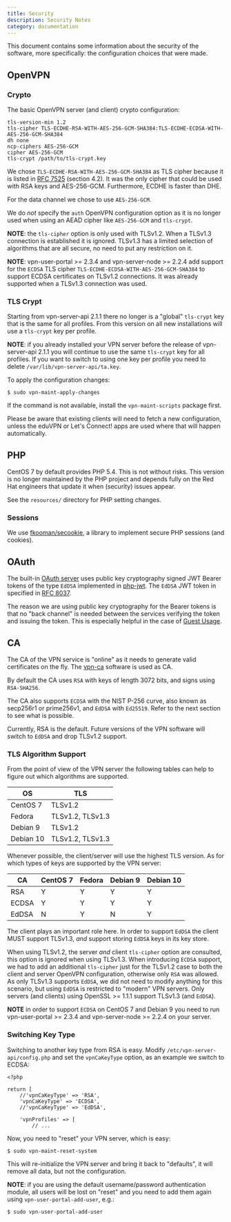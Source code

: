 ```yaml
---
title: Security
description: Security Notes
category: documentation
---
```


This document contains some information about the security of the software, 
more specifically: the configuration choices that were made.

## OpenVPN

### Crypto

The basic OpenVPN server (and client) crypto configuration:

    tls-version-min 1.2
    tls-cipher TLS-ECDHE-RSA-WITH-AES-256-GCM-SHA384:TLS-ECDHE-ECDSA-WITH-AES-256-GCM-SHA384
    dh none
    ncp-ciphers AES-256-GCM
    cipher AES-256-GCM
    tls-crypt /path/to/tls-crypt.key

We chose `TLS-ECDHE-RSA-WITH-AES-256-GCM-SHA384` as TLS cipher because it is 
listed in [RFC 7525](https://tools.ietf.org/html/rfc7525) (section 4.2). It was 
the only cipher that could be used with RSA keys and AES-256-GCM. Furthermore, 
ECDHE is faster than DHE.

For the data channel we chose to use `AES-256-GCM`.

We do _not_ specify the `auth` OpenVPN configuration option as it is no longer 
used when using an AEAD cipher like `AES-256-GCM` and `tls-crypt`.

**NOTE**: the `tls-cipher` option is only used with TLSv1.2. When a TLSv1.3 
connection is established it is ignored. TLSv1.3 has a limited selection of 
algorithms that are all secure, no need to put any restriction on it.

**NOTE**: vpn-user-portal >= 2.3.4 and vpn-server-node >= 2.2.4 add support for 
the `ECDSA` TLS cipher `TLS-ECDHE-ECDSA-WITH-AES-256-GCM-SHA384` to support 
ECDSA certificates on TLSv1.2 connections. It was already supported when a 
TLSv1.3 connection was used.

### TLS Crypt

Starting from vpn-server-api 2.1.1 there no longer is a "global" `tls-crypt` 
key that is the same for all profiles. From this version on all new 
installations will use a `tls-crypt` key per profile. 

**NOTE**: if you already installed your VPN server before the release of 
vpn-server-api 2.1.1 you will continue to use the same `tls-crypt` key for all
profiles. If you want to switch to using one key per profile you need to 
delete `/var/lib/vpn-server-api/ta.key`.

To apply the configuration changes:

    $ sudo vpn-maint-apply-changes

If the command is not available, install the `vpn-maint-scripts` package first.

Please be aware that existing clients will need to fetch a new configuration, 
unless the eduVPN or Let's Connect! apps are used where that will happen 
automatically.

## PHP

CentOS 7 by default provides PHP 5.4. This is not without risks. This version 
is no longer maintained by the PHP project and depends fully on the Red Hat 
engineers that update it when (security) issues appear.

See the `resources/` directory for PHP setting changes.

### Sessions

We use [fkooman/secookie](https://git.tuxed.net/fkooman/php-secookie), a 
library to implement secure PHP sessions (and cookies).

## OAuth

The built-in [OAuth server](https://git.tuxed.net/fkooman/php-oauth2-server) 
uses public key cryptography signed JWT Bearer tokens of the type `EdDSA` 
implemented in [php-jwt](https://git.tuxed.net/fkooman/php-jwt). The `EdDSA` 
JWT token in specified in [RFC 8037](https://tools.ietf.org/html/rfc8037).

The reason we are using public key cryptography for the Bearer tokens is that 
no "back channel" is needed between the services verifying the token and 
issuing the token. This is especially helpful in the case of 
[Guest Usage](GUEST_USAGE.md).

## CA

The CA of the VPN service is "online" as it needs to generate valid 
certificates on the fly. The [vpn-ca](https://github.com/letsconnectvpn/vpn-ca) 
software is used as CA.

By default the CA uses `RSA` with keys of length 3072 bits, and signs using 
`RSA-SHA256`.

The CA also supports `ECDSA` with the NIST P-256 curve, also known as 
secp256r1 or prime256v1, and `EdDSA` with `Ed25519`. Refer to the next section
to see what is possible.

Currently, RSA is the default. Future versions of the VPN software will switch
to `EdDSA` and drop TLSv1.2 support.

### TLS Algorithm Support

From the point of view of the VPN server the following tables can help to 
figure out which algorithms are supported.

| OS        | TLS              |
| --------- | ---------------- |
| CentOS 7  | TLSv1.2          |
| Fedora    | TLSv1.2, TLSv1.3 |
| Debian 9  | TLSv1.2          | 
| Debian 10 | TLSv1.2, TLSv1.3 |

Whenever possible, the client/server will use the highest TLS version. As for 
which types of keys are supported by the VPN server:

| CA    | CentOS 7 | Fedora | Debian 9 | Debian 10 |
|-------|--------- | ------ | -------- | --------- |
| RSA   | Y        | Y      | Y        | Y         |
| ECDSA | Y        | Y      | Y        | Y         |
| EdDSA | N        | Y      | N        | Y         |

The client plays an important role here. In order to support `EdDSA` the client 
MUST support TLSv1.3, *and* support storing `EdDSA` keys in its key store.

When using TLSv1.2, the server *and* client `tls-cipher` option are consulted,
this option is ignored when using TLSv1.3. When introducing `ECDSA` support, we 
had to add an additional `tls-cipher` just for the TLSv1.2 case to both the 
client and server OpenVPN configuration, otherwise only `RSA` was allowed. As 
only TLSv1.3 supports `EdDSA`, we did not need to modify anything for this 
scenario, but using `EdDSA` is restricted to "modern" VPN servers. Only servers
(and clients) using OpenSSL >= 1.1.1 support TLSv1.3 (and `EdDSA`).

**NOTE** in order to support `ECDSA` on CentOS 7 and Debian 9 you need to run
vpn-user-portal >= 2.3.4 and vpn-server-node >= 2.2.4 on your server.

### Switching Key Type

Switching to another key type from RSA is easy. Modify 
`/etc/vpn-server-api/config.php` and set the `vpnCaKeyType` option, as an 
example we switch to ECDSA:

```
<?php

return [
    //'vpnCaKeyType' => 'RSA',
    'vpnCaKeyType' => 'ECDSA',
    //'vpnCaKeyType' => 'EdDSA',
    
    'vpnProfiles' => [
        // ...
```

Now, you need to "reset" your VPN server, which is easy:

	$ sudo vpn-maint-reset-system

This will re-initialize the VPN server and bring it back to "defaults", it will
remove all data, but not the configuration. 

**NOTE**: if you are using the default username/password authentication module, 
all users will be lost on "reset" and you need to add them again using 
`vpn-user-portal-add-user`, e.g.:

```
$ sudo vpn-user-portal-add-user
```
